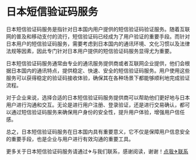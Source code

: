 # 日本短信验证码服务

日本短信验证码服务是指针对日本国内用户提供的短信验证码验证服务。随着互联网的普及和移动支付的流行，短信验证码已经成为了用户验证的重要手段。而针对日本用户的短信验证码服务，需要考虑到日本国内的通讯环境、文化习惯以及法律法规等因素，因此专门针对日本用户提供的短信验证码服务显得尤为重要。

日本短信验证码服务通常由专业的通讯服务提供商或者互联网企业提供，他们会根据日本国内的通讯特点，提供稳定、快速、安全的短信验证码服务。用户使用这些服务可以获得稳定的验证码接收体验，确保其在各种场景下都能够顺利地完成验证流程。

对于企业来说，选择合适的日本短信验证码服务提供商可以帮助他们更好地与日本用户进行沟通和交互。无论是进行用户注册、登录验证，还是进行交易确认，都可以通过短信验证码服务来确保用户身份的安全性，提升用户体验，增强用户信任感。

总之，日本短信验证码服务在日本国内具有重要意义，它不仅是保障用户信息安全的重要手段，也是企业与用户进行有效沟通的重要工具。

更多关于日本短信验证码服务请通过✈与我们联系，感谢阅读，谢谢！[点我✈联系](https://acc.k02.cc)